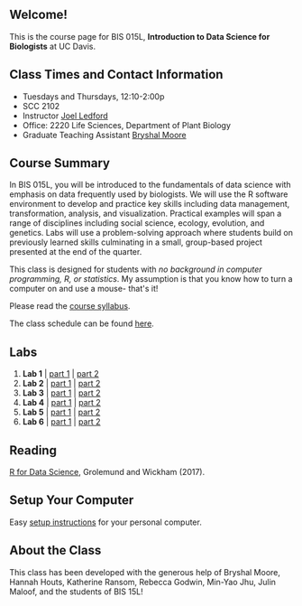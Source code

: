 ## Welcome!
This is the course page for BIS 015L, **Introduction to Data Science for Biologists** at UC Davis.

## Class Times and Contact Information
+ Tuesdays and Thursdays, 12:10-2:00p  
+ SCC 2102  
+ Instructor [Joel Ledford](mailto:jmledford@ucdavis.edu)  
+ Office: 2220 Life Sciences, Department of Plant Biology  
+ Graduate Teaching Assistant [Bryshal Moore](mailto:brymoore@ucdavis.edu)  

## Course Summary  
In BIS 015L, you will be introduced to the fundamentals of data science with emphasis on data frequently used by biologists. We will use the R software environment to develop and practice key skills including data management, transformation, analysis, and visualization. Practical examples will span a range of disciplines including social science, ecology, evolution, and genetics. Labs will use a problem-solving approach where students build on previously learned skills culminating in a small, group-based project presented at the end of the quarter. 

This class is designed for students with *no background in computer programming, R, or statistics*. My assumption is that you know how to turn a computer on and use a mouse- that's it!  

Please read the [course syllabus](https://jmledford3115.github.io/datascibiol/syllabus.html).  

The class schedule can be found [here](https://jmledford3115.github.io/datascibiol/logistics/BIS_15L_Schedule_W25.pdf).  

## Labs  
1. **Lab 1** | [part 1](https://jmledford3115.github.io/datascibiol/lab1_1.html) | [part 2](https://jmledford3115.github.io/datascibiol/lab1_2.html)
2. **Lab 2** | [part 1](https://jmledford3115.github.io/datascibiol/lab2_1.html) | [part 2](https://jmledford3115.github.io/datascibiol/lab2_2.html)
3. **Lab 3** | [part 1](https://jmledford3115.github.io/datascibiol/lab3_1.html) | [part 2](https://jmledford3115.github.io/datascibiol/lab3_2.html)
4. **Lab 4** | [part 1](https://jmledford3115.github.io/datascibiol/lab4_1.html) | [part 2](https://jmledford3115.github.io/datascibiol/lab4_2.html)
5. **Lab 5** | [part 1](https://jmledford3115.github.io/datascibiol/lab5_1.html) | [part 2](https://jmledford3115.github.io/datascibiol/lab5_2.html)
6. **Lab 6** | [part 1](https://jmledford3115.github.io/datascibiol/lab6_1.html) | [part 2](https://jmledford3115.github.io/datascibiol/lab6_2.html)

## Reading  
[R for Data Science](https://r4ds.had.co.nz/), Grolemund and Wickham (2017).  

## Setup Your Computer  
Easy [setup instructions](https://jmledford3115.github.io/datascibiol/setup.html) for your personal computer.  

## About the Class  
This class has been developed with the generous help of Bryshal Moore, Hannah Houts, Katherine Ransom, Rebecca Godwin, Min-Yao Jhu, Julin Maloof, and the students of BIS 15L!  
